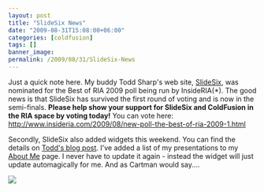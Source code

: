 ```yaml
---
layout: post
title: "SlideSix News"
date: "2009-08-31T15:08:00+06:00"
categories: [coldfusion]
tags: []
banner_image: 
permalink: /2009/08/31/SlideSix-News
---
```


Just a quick note here. My buddy Todd Sharp's web site, <a href="http://www.slidesix.com">SlideSix</a>, was nominated for the Best of RIA 2009 poll being run by InsideRIA(*). The good news is that SlideSix has survived the first round of voting and is now in the semi-finals. <b>Please help show your support for SlideSix and ColdFusion in the RIA space by voting today!</b> You can vote here: <a href="http://www.insideria.com/2009/08/new-poll-the-best-of-ria-2009-1.html">http://www.insideria.com/2009/08/new-poll-the-best-of-ria-2009-1.html</a> 

Secondly, SlideSix also added widgets this weekend. You can find the details on <a href="http://cfsilence.com/blog/client/index.cfm/2009/8/31/SlideSix-Gets-A-New-Home-Page-Again-And-Widgets">Todd's blog post</a>. I've added a list of my presentations to my <a href="http://www.raymondcamden.com/page.cfm/About-Me">About Me</a> page. I never have to update it again - instead the widget will just update automagically for me. And as Cartman would say....

<img src="https://static.raymondcamden.com/images/cfjedi/cartmansweet.jpg" />